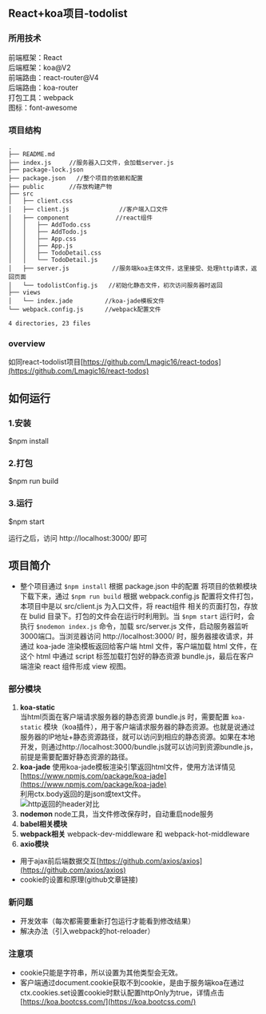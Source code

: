 ## React+koa项目-todolist
### 所用技术
前端框架：React  
后端框架：koa@V2    
前端路由：react-router@V4   
后端路由：koa-router  
打包工具：webpack  
图标：font-awesome     

### 项目结构
```
.
├── README.md
├── index.js     //服务器入口文件，会加载server.js
├── package-lock.json
├── package.json   //整个项目的依赖和配置
├── public       //存放构建产物
├── src
│   ├── client.css
│   ├── client.js              //客户端入口文件
│   ├── component             //react组件
│   │   ├── AddTodo.css
│   │   ├── AddTodo.js
│   │   ├── App.css
│   │   ├── App.js
│   │   ├── TodoDetail.css
│   │   └── TodoDetail.js
│   ├── server.js            //服务端koa主体文件，这里接受、处理http请求，返回页面
│   └── todolistConfig.js   //初始化静态文件，初次访问服务器时返回
├── views
│   └── index.jade         //koa-jade模板文件
└── webpack.config.js      //webpack配置文件

4 directories, 23 files
```
### overview
如同react-todolist项目[https://github.com/Lmagic16/react-todos](https://github.com/Lmagic16/react-todos)

## 如何运行

### 1.安装
$npm install

### 2.打包
$npm run build

### 3.运行
$npm start  

运行之后，访问 http://localhost:3000/ 即可


## 项目简介
- 整个项目通过 `$npm install` 根据 package.json 中的配置 将项目的依赖模块下载下来，通过 `$npm run build` 根据 webpack.config.js 配置将文件打包，本项目中是以 src/client.js 为入口文件，将 react组件 相关的页面打包，存放在 bulid 目录下。打包的文件会在运行时利用到。当 `$npm start` 运行时，会执行 `$nodemon index.js` 命令，加载 src/server.js 文件，启动服务器监听3000端口。当浏览器访问 http://localhost:3000/ 时，服务器接收请求，并通过 koa-jade 渲染模板返回给客户端 html 文件，客户端加载 html 文件，在这个 html 中通过 script 标签加载打包好的静态资源 bundle.js，最后在客户端渲染 react 组件形成 view 视图。

### 部分模块
1. **koa-static**   
当html页面在客户端请求服务器的静态资源 bundle.js 时，需要配置 `koa-static` 模块（koa插件），用于客户端请求服务器的静态资源。也就是说通过服务器的IP地址+静态资源路径，就可以访问到相应的静态资源。如果在本地开发，则通过http://localhost:3000/bundle.js就可以访问到资源bundle.js，前提是需要配置好静态资源的路径。
2. **koa-jade**
使用koa-jade模板渲染引擎返回html文件，使用方法详情见[https://www.npmjs.com/package/koa-jade](https://www.npmjs.com/package/koa-jade)  
利用ctx.body返回的是json或text文件。  
![http返回的header对比](https://ws2.sinaimg.cn/large/006tKfTcly1fmn8cwbsdjj316z0hz42m.jpg)
3. **nodemon**
node工具，当文件修改保存时，自动重启node服务
4. **babel相关模块**
5. **webpack相关**
webpack-dev-middleware 和 webpack-hot-middleware
6. **axio模块**
- 用于ajax前后端数据交互[https://github.com/axios/axios](https://github.com/axios/axios)
- cookie的设置和原理(github文章链接)


### 新问题
- 开发效率（每次都需要重新打包运行才能看到修改结果）
- 解决办法（引入webpack的hot-reloader）


### 注意项
- cookie只能是字符串，所以设置为其他类型会无效。
- 客户端通过document.cookie获取不到cookie，是由于服务端koa在通过ctx.cookies.set设置cookie时默认配置httpOnly为true，详情点击[https://koa.bootcss.com/](https://koa.bootcss.com/)



 

